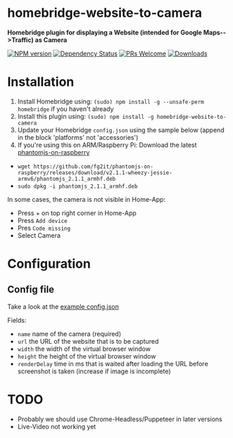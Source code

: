 # homebridge-website-to-camera

**Homebridge plugin for displaying a Website (intended for Google Maps-->Traffic) as Camera**

[![NPM version](https://badge.fury.io/js/homebridge-website-to-camera.svg)](https://npmjs.org/package/homebridge-website-to-camera) [![Dependency Status](https://david-dm.org/werthdavid/homebridge-website-to-camera.svg)](https://david-dm.org/werthdavid/homebridge-website-to-camera) [![PRs Welcome](https://img.shields.io/badge/PRs-welcome-brightgreen.svg)](http://makeapullrequest.com) [![Downloads](https://img.shields.io/npm/dm/homebridge-website-to-camera.svg)](https://npmjs.org/package/homebridge-website-to-camera)


# Installation

1. Install Homebridge using: `(sudo) npm install -g --unsafe-perm homebridge` if you haven't already
2. Install this plugin using: `(sudo) npm install -g homebridge-website-to-camera`
3. Update your Homebridge `config.json` using the sample below (append in the block 'platforms' not 'accessories')
4. If you're using this on ARM/Raspberry Pi: Download the latest [phantomjs-on-raspberry](https://github.com/fg2it/phantomjs-on-raspberry)
* `wget https://github.com/fg2it/phantomjs-on-raspberry/releases/download/v2.1.1-wheezy-jessie-armv6/phantomjs_2.1.1_armhf.deb`
* `sudo dpkg -i phantomjs_2.1.1_armhf.deb`


In some cases, the camera is not visible in Home-App:
* Press + on top right corner in Home-App
* Press `Add device`
* Pres `Code missing`
* Select Camera

# Configuration




## Config file


Take a look at the <a href="config.example.json">example config.json</a>


Fields:

* `name` name of the camera (required)
* `url` the URL of the website that is to be captured
* `width` the width of the virtual browser window
* `height` the height of the virtual browser window
* `renderDelay` time in ms that is waited after loading the URL before screenshot is taken (increase if image is incomplete)


# TODO

* Probably we should use Chrome-Headless/Puppeteer in later versions
* Live-Video not working yet